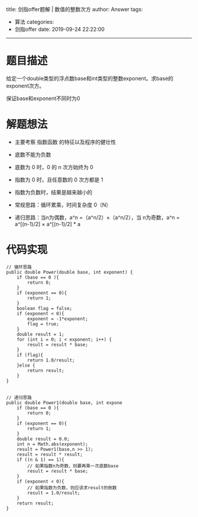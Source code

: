 title: 剑指offer题解 | 数值的整数次方
author: Answer
tags:
  - 算法
categories:
  - 剑指offer
date: 2019-09-24 22:22:00
---
# 题目描述

给定一个double类型的浮点数base和int类型的整数exponent。求base的exponent次方。

保证base和exponent不同时为0


# 解题想法

- 主要考察 指数函数 的特征以及程序的健壮性

- 底数不能为负数

- 底数为 0 时，0 的 n 次方始终为 0

- 指数为 0 时，且任意数的 0 次方都是 1

- 指数为负数时，结果是越来越小的

- 常规思路：循环累乘，时间复杂度 0（N）

- 递归思路：当n为偶数，a^n =（a^n/2）×（a^n/2），当 n为奇数，a^n = a^[(n-1)/2] × a^[(n-1)/2] * a 

	
# 代码实现


```
// 循环思路
public double Power(double base, int exponent) {
    if (base == 0 ){
        return 0;
    }
    if (exponent == 0){
        return 1;
    }
    boolean flag = false;
    if (exponent < 0){
        exponent = -1*exponent;
        flag = true;
    }
    double result = 1;
    for (int i = 0; i < exponent; i++) {
        result = result * base;
    }
    if (flag){
        return 1.0/result;
    }else {
        return result;
    }
}


// 递归思路
public double Power1(double base, int expone
    if (base == 0 ){
        return 0;
    }
    if (exponent == 0){
        return 1;
    }
    double result = 0.0;
    int n = Math.abs(exponent);
    result = Power1(base,n >> 1);
    result = result * result;
    if ((n & 1) == 1){
    	// 如果指数n为奇数，则要再乘一次底数base
        result = result * base;
    }
    if (exponent < 0){
    	// 如果指数为负数，则应该求result的倒数
        result = 1.0/result;
    }
    return result;
}



```

